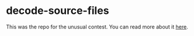 # decode-source-files

This was the repo for the unusual contest. You can read more about it [here](https://codeforces.com/blog/entry/73759).
